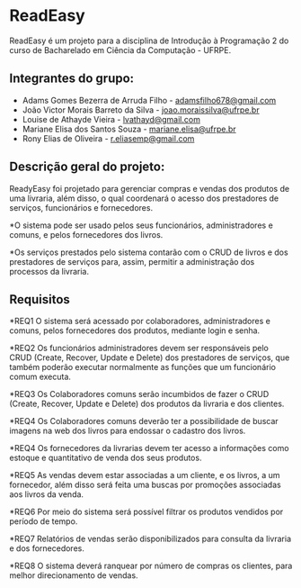 # ReadEasy 

ReadEasy é um projeto para a disciplina de Introdução à Programação 2 do curso de Bacharelado em Ciência da Computação - UFRPE.

## Integrantes do grupo:

- Adams Gomes Bezerra de Arruda Filho - adamsfilho678@gmail.com
- João Victor Morais Barreto da Silva - joao.moraissilva@ufrpe.br
- Louise de Athayde Vieira - lvathayd@gmail.com
- Mariane Elisa dos Santos Souza - mariane.elisa@ufrpe.br
- Rony Elias de Oliveira - r.eliasemp@gmail.com

## Descrição geral do projeto:

ReadyEasy foi projetado para gerenciar compras e vendas dos produtos de uma livraria, além disso, o qual coordenará o acesso dos prestadores de serviços, funcionários e fornecedores.

*O sistema pode ser usado pelos seus funcionários, administradores e comuns, e pelos fornecedores dos livros. 

*Os serviços prestados pelo sistema contarão com o CRUD de livros e dos prestadores de serviços para, assim, permitir a administração dos processos da livraria. 

## Requisitos 

*REQ1 O sistema será acessado por colaboradores, administradores e comuns, pelos fornecedores dos produtos, mediante login e senha.

*REQ2 Os funcionários administradores devem ser responsáveis pelo CRUD (Create, Recover, Update e Delete) dos prestadores de serviços, 
que também poderão executar normalmente as funções que um funcionário comum executa.

*REQ3 Os Colaboradores comuns serão incumbidos de fazer o CRUD (Create, Recover, Update e Delete) dos produtos da livraria e dos clientes.

*REQ4 Os Colaboradores comuns deverão ter a possibilidade de buscar imagens na web dos livros para endossar o cadastro dos livros.

*REQ4 Os fornecedores da livrarias devem ter acesso a informações como estoque e quantitativo de venda dos seus produtos.

*REQ5 As vendas devem estar associadas a um cliente, e os livros, a um fornecedor, além disso será feita uma buscas por promoções associadas aos livros da venda.

*REQ6 Por meio do sistema será possível filtrar os produtos vendidos por período de tempo.

*REQ7 Relatórios de vendas serão disponibilizados para consulta da livraria e dos fornecedores.

*REQ8 O sistema deverá ranquear por número de compras os clientes, para melhor direcionamento de vendas. 
